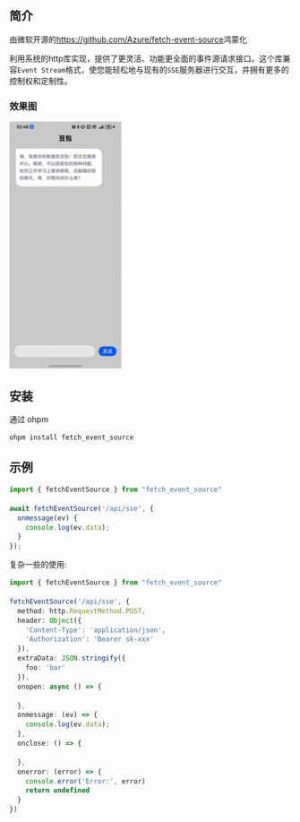 ## 简介

由微软开源的<a>https://github.com/Azure/fetch-event-source</a>鸿蒙化

利用系统的http库实现，提供了更灵活、功能更全面的事件源请求接口。这个库兼容`Event Stream`格式，使您能轻松地与现有的`SSE`服务器进行交互，并拥有更多的控制权和定制性。

### 效果图

<img src="fetch_event_source/example/example.gif" width="200" alt="效果图">

## 安装

通过 ohpm

``` shell
ohpm install fetch_event_source
```


## 示例

```typescript
import { fetchEventSource } from "fetch_event_source"

await fetchEventSource('/api/sse', {
  onmessage(ev) {
    console.log(ev.data);
  }
});
```

复杂一些的使用:

```typescript
import { fetchEventSource } from "fetch_event_source"

fetchEventSource('/api/sse', {
  method: http.RequestMethod.POST,
  header: Object({
    'Content-Type': 'application/json',
    'Authorization': 'Bearer sk-xxx'
  }),
  extraData: JSON.stringify({
    foo: 'bar'
  }),
  onopen: async () => {

  },
  onmessage: (ev) => {
    console.log(ev.data);
  },
  onclose: () => {

  },
  onerror: (error) => {
    console.error('Error:', error)
    return undefined
  }
})
```